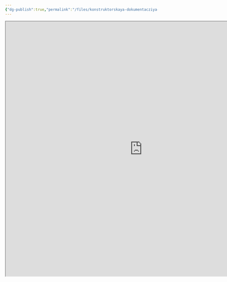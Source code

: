 ```yaml
---
{"dg-publish":true,"permalink":"/files/konstruktorskaya-dokumentacziya-kd-duplex/","noteIcon":"","updated":"2024-12-09T03:12:37.617+03:00"}
---
```


<iframe src="https://drive.google.com/file/d/1GX0aSXqO3PP4yDXBdaegIVmusLkCXejI/preview" width="900" height="840" allow="autoplay"></iframe>